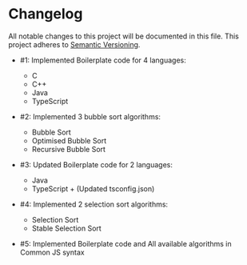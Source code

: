 # Changelog

All notable changes to this project will be documented in this file. This project adheres to [Semantic Versioning](http://semver.org/).

- #1: Implemented Boilerplate code for 4 languages:
  - C
  - C++
  - Java
  - TypeScript

- #2: Implemented 3 bubble sort algorithms:
  - Bubble Sort
  - Optimised Bubble Sort
  - Recursive Bubble Sort

- #3: Updated Boilerplate code for 2 languages:
  - Java
  - TypeScript + (Updated tsconfig.json)

- #4: Implemented 2 selection sort algorithms:
  - Selection Sort
  - Stable Selection Sort

- #5: Implemented Boilerplate code and All available algorithms in Common JS syntax
